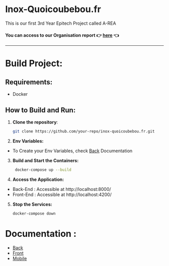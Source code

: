 # Inox-Quoicoubebou.fr

This is our first 3rd Year Epitech Project called A-REA

#### You can access to our Organisation report 👉 [here](https://docs.google.com/document/d/1d3uiyoxxcDENnupccUd6Gpxl384DaHy0bWsyTy-uyyc/edit?usp=sharing) 👈

---

# Build Project:

## Requirements:
- Docker

## How to Build and Run:

1. **Clone the repository**:
   ```bash
   git clone https://github.com/your-repo/inox-quoicoubebou.fr.git

2. **Env Variables:**

- To Create your Env Variables, check [Back](./BACK/README.md) Documentation

3. **Build and Start the Containers:**
   ```bash
    docker-compose up --build

4. **Access the Application:**

- Back-End : Accessible at http://localhost:8000/
- Front-End : Accessible at http://localhost:4200/

5. **Stop the Services:**
   ```bash
   docker-compose down

# Documentation :

-  [Back](./back/README.md)
- [Front](./front/web/README.md)
- [Mobile](./front/Mobile/README.md)